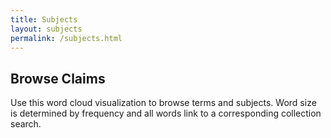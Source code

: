 ```yaml
---
title: Subjects
layout: subjects
permalink: /subjects.html
---
```


## Browse Claims

Use this word cloud visualization to browse terms and subjects.
Word size is determined by frequency and all words link to a corresponding collection search.
